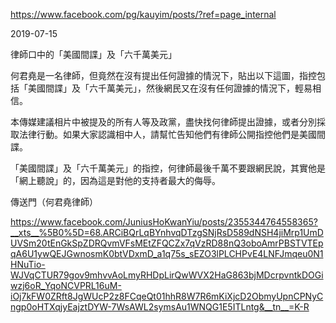 
https://www.facebook.com/pg/kauyim/posts/?ref=page_internal

2019-07-15

律師口中的「美國間諜」及「六千萬美元」

何君堯是一名律師，但竟然在沒有提出任何證據的情況下，貼出以下這圖，指控包括「美國間諜」及「六千萬美元」，然後網民又在沒有任何證據的情況下，輕易相信。

本傳媒建議相片中被提及的所有人等及政黨，盡快找何律師提出證據，或者分別採取法律行動。如果大家認識相中人，請幫忙告知他們有律師公開指控他們是美國間諜。

「美國間諜」及「六千萬美元」的指控，何律師最後千萬不要跟網民說，其實他是「網上聽說」的，因為這是對他的支持者最大的侮辱。

傳送門（何君堯律師）

https://www.facebook.com/JuniusHoKwanYiu/posts/2355344764558365?__xts__%5B0%5D=68.ARCiBQrLqBYnhvqDTzgSNjRsD589dNSH4jiMrp1UmDUVSm20tEnGkSpZDRQvmVFsMEtZFQCZx7qVzRD88nQ3oboAmrPBSTVTEpqA6U1ywQEJGwnosmK0btVDxmD_a1q75s_sEZO3lPLCHPvE4LNFJmqeu0N1HNuTio-WJVqCTUR79gov9mhvvAoLmyRHDpLirQwWVX2HaG863bjMDcrpvntkDOGiwzj6oR_YqoNCVPRL16uM-iOj7kFW0ZRft8JgWUcP2z8FCqeQt01hhR8W7R6mKiXjcD2ObmyUpnCPNyCngp0oHTXqjyEajztDYW-7WsAWL2symsAu1WNQG1E5ITLntg&__tn__=K-R